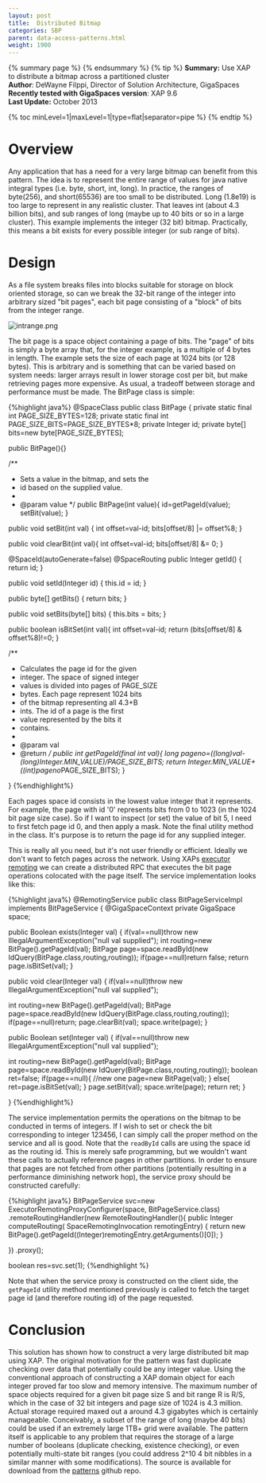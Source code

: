 ```yaml
---
layout: post
title:  Distributed Bitmap
categories: SBP
parent: data-access-patterns.html
weight: 1900
---
```


{% summary page %} {% endsummary %}
 {% tip %}
 **Summary:**  Use XAP to distribute a bitmap across a partitioned cluster <br/>
 **Author**:  DeWayne Filppi, Director of Solution Architecture, GigaSpaces <br/>
 **Recently tested with GigaSpaces version**: XAP 9.6<br/>
 **Last Update:** October 2013<br/>

{% toc minLevel=1|maxLevel=1|type=flat|separator=pipe %}
{% endtip %}


# Overview

Any application that has a need for a very large bitmap can benefit from this pattern. The idea is to represent the entire range of values for java native integral types (i.e. byte, short, int, long). In practice, the ranges of byte(256), and short(65536) are too small to be distributed. Long (1.8e19) is too large to represent in any realistic cluster. That leaves int (about 4.3 billion bits), and sub ranges of long (maybe up to 40 bits or so in a large cluster). This example implements the integer (32 bit) bitmap. Practically, this means a bit exists for every possible integer (or sub range of bits).

# Design

As a file system breaks files into blocks suitable for storage on block oriented storage, so can we break the 32-bit range of the integer into arbitrary sized "bit pages", each bit page consisting of a "block" of bits from the integer range.


![intrange.png](/attachment_files/sbp/intrange.png)


The bit page is a space object containing a page of bits. The "page" of bits is simply a byte array that, for the integer example, is a multiple of 4 bytes in length. The example sets the size of each page at 1024 bits (or 128 bytes). This is arbitrary and is something that can be varied based on system needs: larger arrays result in lower storage cost per bit, but make retrieving pages more expensive. As usual, a tradeoff between storage and performance must be made. The BitPage class is simple:


{%highlight java%}
@SpaceClass
public class BitPage {
private static final int PAGE_SIZE_BYTES=128;
private static final int PAGE_SIZE_BITS=PAGE_SIZE_BYTES*8;
private Integer id;
private byte[] bits=new byte[PAGE_SIZE_BYTES];

public BitPage(){}

/**
* Sets a value in the bitmap, and sets the
* id based on the supplied value.
*
* @param value
*/
public BitPage(int value){
id=getPageId(value);
setBit(value);
}

public void setBit(int val) {
int offset=val-id;
bits[offset/8] |= offset%8;
}

public void clearBit(int val){
int offset=val-id;
bits[offset/8] &= 0;
}

@SpaceId(autoGenerate=false)
@SpaceRouting
public Integer getId() {
return id;
}

public void setId(Integer id) {
this.id = id;
}

public byte[] getBits() {
return bits;
}

public void setBits(byte[] bits) {
this.bits = bits;
}

public boolean isBitSet(int val){
int offset=val-id;
return (bits[offset/8] & offset%8)!=0;
}

/**
* Calculates the page id for the given
* integer. The space of signed integer
* values is divided into pages of PAGE_SIZE
* bytes. Each page represent 1024 bits
* of the bitmap representing all 4.3+B
* ints. The id of a page is the first
* value represented by the bits it
* contains.
*
* @param val
* @return
*/
public int getPageId(final int val){
long pageno=((long)val-(long)Integer.MIN_VALUE)/PAGE_SIZE_BITS;
return Integer.MIN_VALUE+((int)pageno*PAGE_SIZE_BITS);
}


}
{%endhighlight%}


Each pages space id consists in the lowest value integer that it represents. For example, the page with id '0' represents bits from 0 to 1023 (in the 1024 bit page size case). So if I want to inspect (or set) the value of bit 5, I need to first fetch page id 0, and then apply a mask. Note the final utility method in the class. It's purpose is to return the page id for any supplied integer.

This is really all you need, but it's not user friendly or efficient. Ideally we don't want to fetch pages across the network. Using XAPs [executor remoting]({%latestjavaurl%}/executor-based-remoting.html) we can create a distributed RPC that executes the bit page operations colocated with the page itself. The service implementation looks like this:


{%highlight java%}
@RemotingService
public class BitPageServiceImpl implements BitPageService {
@GigaSpaceContext
private GigaSpace space;

public Boolean exists(Integer val) {
if(val==null)throw new IllegalArgumentException("null val supplied");
int routing=new BitPage().getPageId(val);
BitPage page=space.readById(new IdQuery<BitPage>(BitPage.class,routing,routing));
if(page==null)return false;
return page.isBitSet(val);
}

public void clear(Integer val) {
if(val==null)throw new IllegalArgumentException("null val supplied");

int routing=new BitPage().getPageId(val);
BitPage page=space.readById(new IdQuery<BitPage>(BitPage.class,routing,routing));
if(page==null)return;
page.clearBit(val);
space.write(page);
}

public Boolean set(Integer val) {
if(val==null)throw new IllegalArgumentException("null val supplied");

int routing=new BitPage().getPageId(val);
BitPage page=space.readById(new IdQuery<BitPage>(BitPage.class,routing,routing));
boolean ret=false;
if(page==null){ //new one
page=new BitPage(val);
}
else{
ret=page.isBitSet(val);
}
page.setBit(val);
space.write(page);
return ret;
}

}
{%endhighlight%}


The service implementation permits the operations on the bitmap to be conducted in terms of integers. If I wish to set or check the bit corresponding to integer 123456, I can simply call the proper method on the service and all is good. Note that the `readById` calls are using the space id as the routing id. This is merely safe programming, but we wouldn't want these calls to actually reference pages in other partitions. In order to ensure that pages are not fetched from other partitions (potentially resulting in a performance diminishing network hop), the service proxy should be constructed carefully:


{%highlight java%}
BitPageService svc=new ExecutorRemotingProxyConfigurer<BitPageService>(space, BitPageService.class)
.remoteRoutingHandler(new RemoteRoutingHandler<Integer>(){
public Integer computeRouting(
SpaceRemotingInvocation remotingEntry) {
return new BitPage().getPageId((Integer)remotingEntry.getArguments()[0]);
}

})
.proxy();

boolean res=svc.set(1);
{%endhighlight %}


Note that when the service proxy is constructed on the client side, the `getPageId` utility method mentioned previously is called to fetch the target page id (and therefore routing id) of the page requested.

# Conclusion

This solution has shown how to construct a very large distributed bit map using XAP. The original motivation for the pattern was fast duplicate checking over data that potentially could be any integer value. Using the conventional approach of constructing a XAP domain object for each integer proved far too slow and memory intensive. The maximum number of space objects required for a given bit page size S and bit range R is R/S, which in the case of 32 bit integers and page size of 1024 is 4.3 million. Actual storage required maxed out a around 4.3 gigabytes which is certainly manageable. Conceivably, a subset of the range of long (maybe 40 bits) could be used if an extremely large 1TB+ grid were available. The pattern itself is applicable to any problem that requires the storage of a large number of booleans (duplicate checking, existence checking), or even potentially multi-state bit ranges (you could address 2^10 4 bit nibbles in a similar manner with some modifications). The source is available for download from the [patterns](https://github.com/Gigaspaces/bestpractices) github repo.
